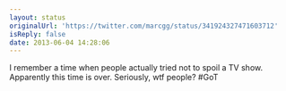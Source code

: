 ```yaml
---
layout: status
originalUrl: 'https://twitter.com/marcgg/status/341924327471603712'
isReply: false
date: 2013-06-04 14:28:06
---
```


I remember a time when people actually tried not to spoil a TV show. Apparently this time is over. Seriously, wtf people? #GoT
